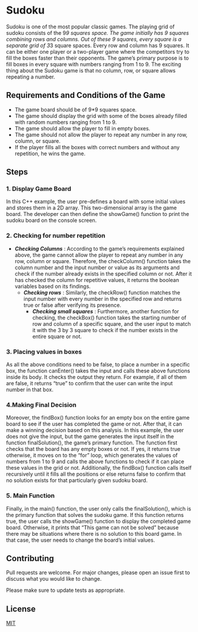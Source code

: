 


# Sudoku 

Sudoku is one of the most popular classic games. The playing grid of sudoku consists of the 9*9 squares space. The game initially has 9 squares combining rows and columns. Out of these 9 squares, every square is a separate grid of 3*3 square spaces. Every row and column has 9 squares. It can be either one player or a two-player game where the competitors try to fill the boxes faster than their opponents. The game’s primary purpose is to fill boxes in every square with numbers ranging from 1 to 9. The exciting thing about the Sudoku game is that no column, row, or square allows repeating a number.

## Requirements and Conditions of the Game
- The game board should be of 9*9 squares space.
- The game should display the grid with some of the boxes already filled with random numbers ranging from 1 to 9.
- The game should allow the player to fill in empty boxes.
- The game should not allow the player to repeat any number in any row, column, or square.
- If the player fills all the boxes with correct numbers and without any repetition, he wins the game.


## Steps 

### 1. Display Game Board

 In this C++ example, the user pre-defines a board with some initial values and stores them in a 2D array. This two-dimensional array is the game board. The developer can then define the showGame() function to print the sudoku board on the console screen.


### 2. Checking for number repetition 
- ***Checking Columns*** : According to the game’s requirements explained above, the game cannot allow the player to repeat any number in any row, column or square. Therefore, the checkColumn() function takes the column number and the input number or value as its arguments and check if the number already exists in the specified column or not. After it has checked the column for repetitive values, it returns the boolean variables based on its findings.
  - ***Checking rows*** : Similarly, the checkRow() function matches the input number with every number in the specified row and returns true or false after verifying its presence.
    - ***Checking small squares*** :
Furthermore, another function for checking, the checkBox() function takes the starting number of row and column of a specific square, and the user input to match it with the 3 by 3 square to check if the number exists in the entire square or not.

### 3. Placing values in boxes
As all the above conditions need to be false, to place a number in a specific box, the function canEnter() takes the input and calls these above functions inside its body. It checks the output they return. For example, if all of them are false, it returns “true” to confirm that the user can write the input number in that box.
### 4.Making Final Decision
Moreover, the findBox() function looks for an empty box on the entire game board to see if the user has completed the game or not. After that, it can make a winning decision based on this analysis. In this example, the user does not give the input, but the game generates the input itself in the function finalSolution(), the game’s primary function. The function first checks that the board has any empty boxes or not. If yes, it returns true otherwise, it moves on to the “for” loop, which generates the values of numbers from 1 to 9 and calls the above functions to check if it can place these values in the grid or not. Additionally, the findBox() function calls itself recursively until it fills all the positions or else returns false to confirm that no solution exists for that particularly given sudoku board.
### 5. Main Function
Finally, in the main() function, the user only calls the finalSolution(), which is the primary function that solves the sudoku game. If this function returns true, the user calls the showGame() function to display the completed game board. Otherwise, it prints that “This game can not be solved” because there may be situations where there is no solution to this board game. In that case, the user needs to change the board’s initial values.





## Contributing

Pull requests are welcome. For major changes, please open an issue first
to discuss what you would like to change.

Please make sure to update tests as appropriate.

## License

[MIT](https://choosealicense.com/licenses/mit/)
